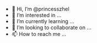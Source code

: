 - 👋 Hi, I’m @princesszhel
- 👀 I’m interested in ...
- 🌱 I’m currently learning ...
- 💞️ I’m looking to collaborate on ...
- 📫 How to reach me ...

<!---
princesszhel/princesszhel is a ✨ special ✨ repository because its `README.md` (this file) appears on your GitHub profile.
You can click the Preview link to take a look at your changes.
--->
